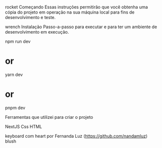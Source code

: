 rocket Começando
Essas instruções permitirão que você obtenha uma cópia do projeto em operação na sua máquina local para fins de desenvolvimento e teste.

wrench Instalação
Passo-a-passo para executar e para ter um ambiente de desenvolvimento em execução.

npm run dev
# or
yarn dev
# or
pnpm dev

Ferramentas que utilizei para criar o projeto

NextJS
Css
HTML

keyboard com heart por Fernanda Luz (https://github.com/nandamluz) blush

